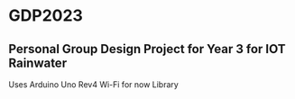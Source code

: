 # GDP2023
## Personal Group Design Project for Year 3 for IOT Rainwater

Uses Arduino Uno Rev4 Wi-Fi for now <WiFiS3> Library
